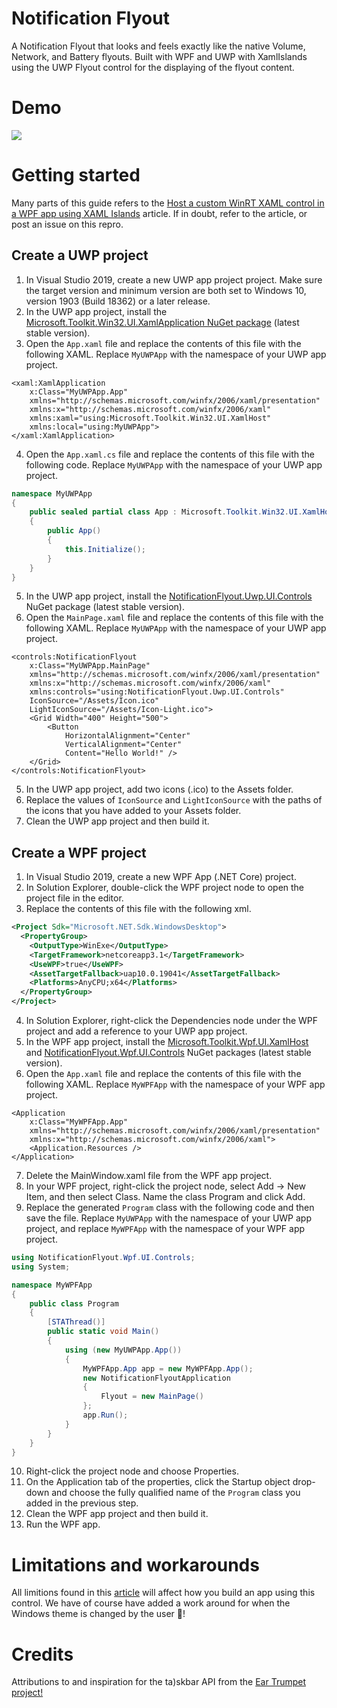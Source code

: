 # Notification Flyout #
A Notification Flyout that looks and feels exactly like the native Volume, Network, and Battery flyouts. Built with WPF and UWP with XamlIslands using the UWP Flyout control for the displaying of the flyout content.

# Demo #
[![](http://img.youtube.com/vi/8EoZ4pGWTkY/0.jpg)](http://www.youtube.com/watch?v=8EoZ4pGWTkY "Notification flyout demo")

# Getting started #
Many parts of this guide refers to the [Host a custom WinRT XAML control in a WPF app using XAML Islands](https://docs.microsoft.com/en-us/windows/apps/desktop/modernize/host-custom-control-with-xaml-islands) article. If in doubt, refer to the article, or post an issue on this repro.

## Create a UWP project ##
1. In Visual Studio 2019, create a new UWP app project project. Make sure the target version and minimum version are both set to Windows 10, version 1903 (Build 18362) or a later release.
2. In the UWP app project, install the [Microsoft.Toolkit.Win32.UI.XamlApplication NuGet package](https://www.nuget.org/packages/Microsoft.Toolkit.Win32.UI.XamlApplication) (latest stable version).
3. Open the `App.xaml` file and replace the contents of this file with the following XAML. Replace `MyUWPApp` with the namespace of your UWP app project.
```xaml
<xaml:XamlApplication
    x:Class="MyUWPApp.App"
    xmlns="http://schemas.microsoft.com/winfx/2006/xaml/presentation"
    xmlns:x="http://schemas.microsoft.com/winfx/2006/xaml"
    xmlns:xaml="using:Microsoft.Toolkit.Win32.UI.XamlHost"
    xmlns:local="using:MyUWPApp">
</xaml:XamlApplication>
```
4. Open the `App.xaml.cs` file and replace the contents of this file with the following code. Replace `MyUWPApp` with the namespace of your UWP app project.
```c#
namespace MyUWPApp
{
    public sealed partial class App : Microsoft.Toolkit.Win32.UI.XamlHost.XamlApplication
    {
        public App()
        {
            this.Initialize();
        }
    }
}
```
5. In the UWP app project, install the [NotificationFlyout.Uwp.UI.Controls](https://www.nuget.org/packages/NotificationFlyout.Uwp.UI.Controls/) NuGet package (latest stable version).
3. Open the `MainPage.xaml` file and replace the contents of this file with the following XAML. Replace `MyUWPApp` with the namespace of your UWP app project.
```xaml
<controls:NotificationFlyout
    x:Class="MyUWPApp.MainPage"
    xmlns="http://schemas.microsoft.com/winfx/2006/xaml/presentation"
    xmlns:x="http://schemas.microsoft.com/winfx/2006/xaml"
    xmlns:controls="using:NotificationFlyout.Uwp.UI.Controls"
    IconSource="/Assets/Icon.ico"
    LightIconSource="/Assets/Icon-Light.ico">
    <Grid Width="400" Height="500">
        <Button
            HorizontalAlignment="Center"
            VerticalAlignment="Center"
            Content="Hello World!" />
    </Grid>
</controls:NotificationFlyout>
```
5. In the UWP app project, add two icons (.ico) to the Assets folder.
6. Replace the values of `IconSource` and `LightIconSource` with the paths of the icons that you have added to your Assets folder.
7. Clean the UWP app project and then build it.

## Create a WPF project ##
1. In Visual Studio 2019, create a new WPF App (.NET Core) project.
2. In Solution Explorer, double-click the WPF project node to open the project file in the editor.
3. Replace the contents of this file with the following xml.
```xml
<Project Sdk="Microsoft.NET.Sdk.WindowsDesktop">
  <PropertyGroup>
    <OutputType>WinExe</OutputType>
    <TargetFramework>netcoreapp3.1</TargetFramework>
    <UseWPF>true</UseWPF>
    <AssetTargetFallback>uap10.0.19041</AssetTargetFallback>
    <Platforms>AnyCPU;x64</Platforms>
  </PropertyGroup>
</Project>
```
4. In Solution Explorer, right-click the Dependencies node under the WPF project and add a reference to your UWP app project.
5. In the WPF app project, install the [Microsoft.Toolkit.Wpf.UI.XamlHost](https://www.nuget.org/packages/Microsoft.Toolkit.Wpf.UI.XamlHost) and [NotificationFlyout.Wpf.UI.Controls](https://www.nuget.org/packages/NotificationFlyout.Wpf.UI.Controls/) NuGet packages (latest stable version).
6. Open the `App.xaml` file and replace the contents of this file with the following XAML. Replace `MyWPFApp` with the namespace of your WPF app project.
```xaml
<Application
    x:Class="MyWPFApp.App"
    xmlns="http://schemas.microsoft.com/winfx/2006/xaml/presentation"
    xmlns:x="http://schemas.microsoft.com/winfx/2006/xaml">
    <Application.Resources />
</Application>
```
7. Delete the MainWindow.xaml file from the WPF app project.
8. In your WPF project, right-click the project node, select Add -> New Item, and then select Class. Name the class Program and click Add.
9. Replace the generated `Program` class with the following code and then save the file. Replace `MyUWPApp` with the namespace of your UWP app project, and replace `MyWPFApp` with the namespace of your WPF app project.
```c#
using NotificationFlyout.Wpf.UI.Controls;
using System;

namespace MyWPFApp
{
    public class Program
    {
        [STAThread()]
        public static void Main()
        {
            using (new MyUWPApp.App())
            {
                MyWPFApp.App app = new MyWPFApp.App();
                new NotificationFlyoutApplication
                {
                    Flyout = new MainPage()
                };
                app.Run();
            }
        }
    }
}
```
10. Right-click the project node and choose Properties.
11. On the Application tab of the properties, click the Startup object drop-down and choose the fully qualified name of the `Program` class you added in the previous step.
12. Clean the WPF app project and then build it.
13. Run the WPF app.

# Limitations and workarounds #
All limitions found in this [article](https://docs.microsoft.com/en-us/windows/apps/desktop/modernize/xaml-islands#limitations-and-workarounds) will affect how you build an app using this control. We have of course have added a work around for when the Windows theme is changed by the user 🎉!

# Credits #
Attributions to and inspiration for the ta)skbar API from the [Ear Trumpet project!](https://github.com/File-New-Project/EarTrumpet)
